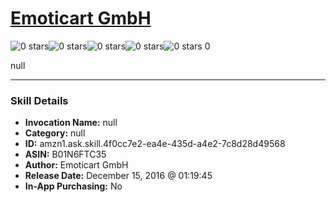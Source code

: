 # [Emoticart GmbH](http://alexa.amazon.com/#skills/amzn1.ask.skill.4f0cc7e2-ea4e-435d-a4e2-7c8d28d49568)
![0 stars](../../images/ic_star_border_black_18dp_1x.png)![0 stars](../../images/ic_star_border_black_18dp_1x.png)![0 stars](../../images/ic_star_border_black_18dp_1x.png)![0 stars](../../images/ic_star_border_black_18dp_1x.png)![0 stars](../../images/ic_star_border_black_18dp_1x.png) 0

null

***

### Skill Details

* **Invocation Name:** null
* **Category:** null
* **ID:** amzn1.ask.skill.4f0cc7e2-ea4e-435d-a4e2-7c8d28d49568
* **ASIN:** B01N6FTC35
* **Author:** Emoticart GmbH
* **Release Date:** December 15, 2016 @ 01:19:45
* **In-App Purchasing:** No
